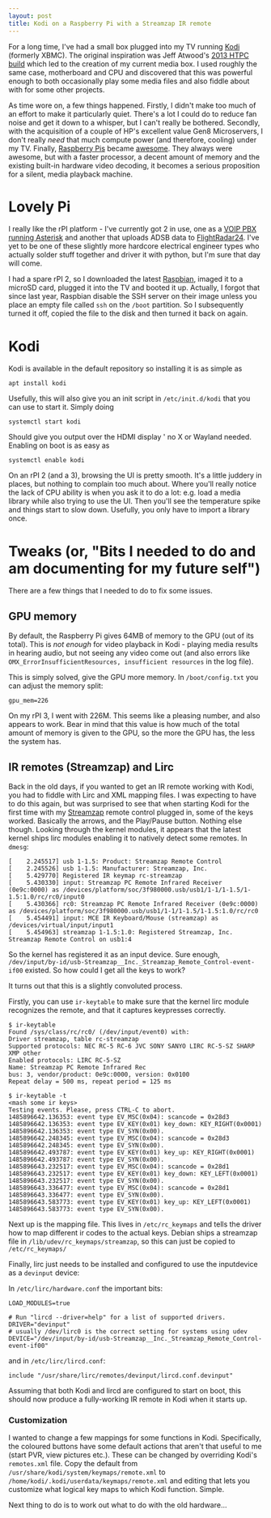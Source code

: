 ```yaml
---
layout: post
title: Kodi on a Raspberry Pi with a Streamzap IR remote
---
```

For a long time, I've had a small box plugged into my TV running [Kodi](https://kodi.tv) (formerly XBMC). The original inspiration was Jeff Atwood's [2013 HTPC build](https://blog.codinghorror.com/the-2013-htpc-build/) which led to the creation of my current media box. I used roughly the same case, motherboard and CPU and discovered that this was powerful enough to both occasionally play some media files and also fiddle about with for some other projects.

As time wore on, a few things happened. Firstly, I didn't make too much of an effort to make it particularly quiet. There's a lot I could do to reduce fan noise and get it down to a whisper, but I can't really be bothered. Secondly, with the acquisition of a couple of HP's excellent value Gen8 Microservers, I don't really *need* that much compute power (and therefore, cooling) under my TV. Finally, [Raspberry Pis](https://www.raspberrypi.org/) became [awesome](https://www.raspberrypi.org/products/raspberry-pi-3-model-b/). They always were awesome, but with a faster processor, a decent amount of memory and the existing built-in hardware video decoding, it becomes a serious proposition for a silent, media playback machine.

# Lovely Pi

I really like the rPI platform - I've currently got 2 in use, one as a [VOIP PBX running Asterisk](https://www.growse.com/2007/03/19/setting-up-home-voip-with-asterisk/) and another that uploads ADSB data to [FlightRadar24](https://www.flightradar24.com). I've yet to be one of these slightly more hardcore electrical engineer types who actually solder stuff together and driver it with python, but I'm sure that day will come. 

I had a spare rPI 2, so I downloaded the latest [Raspbian](https://www.raspbian.org/), imaged it to a microSD card, plugged it into the TV and booted it up. Actually, I forgot that since last year, Raspbian disable the SSH server on their image unless you place an empty file called `ssh` on the `/boot` partition. So I subsequently turned it off, copied the file to the disk and then turned it back on again. 

# Kodi

Kodi is available in the default repository so installing it is as simple as 

    apt install kodi

Usefully, this will also give you an init script in `/etc/init.d/kodi` that you can use to start it. Simply doing

    systemctl start kodi

Should give you output over the HDMI display ' no X or Wayland needed. Enabling on boot is as easy as

    systemctl enable kodi

On an rPI 2 (and a 3), browsing the UI is pretty smooth. It's a little juddery in places, but nothing to complain too much about. Where you'll really notice the lack of CPU ability is when you ask it to do a lot: e.g. load a media library while also trying to use the UI. Then you'll see the temperature spike and things start to slow down. Usefully, you only have to import a library once.

# Tweaks (or, "Bits I needed to do and am documenting for my future self")

There are a few things that I needed to do to fix some issues.

## GPU memory

By default, the Raspberry Pi gives 64MB of memory to the GPU (out of its total). This is *not enough* for video playback in Kodi - playing media results in hearing audio, but not seeing any video come out (and also errors like `OMX_ErrorInsufficientResources, insufficient resources` in the log file). 

This is simply solved, give the GPU more memory. In `/boot/config.txt` you can adjust the memory split:

    gpu_mem=226

On my rPI 3, I went with 226M. This seems like a pleasing number, and also appears to work. Bear in mind that this value is how much of the total amount of memory is given to the GPU, so the more the GPU has, the less the system has. 

## IR remotes (Streamzap) and Lirc

Back in the old days, if you wanted to get an IR remote working with Kodi, you had to fiddle with Lirc and XML mapping files. I was expecting to have to do this again, but was surprised to see that when starting Kodi for the first time with my [Streamzap](http://www.streamzap.com/consumer/pc_remote/index.php) remote control plugged in, some of the keys worked. Basically the arrows, and the Play/Pause button. Nothing else though. Looking through the kernel modules, it appears that the latest kernel ships lirc modules enabling it to natively detect some remotes. In `dmesg`:

    [    2.245517] usb 1-1.5: Product: Streamzap Remote Control
    [    2.245526] usb 1-1.5: Manufacturer: Streamzap, Inc.
    [    5.429770] Registered IR keymap rc-streamzap
    [    5.430330] input: Streamzap PC Remote Infrared Receiver (0e9c:0000) as /devices/platform/soc/3f980000.usb/usb1/1-1/1-1.5/1-1.5:1.0/rc/rc0/input0
    [    5.430366] rc0: Streamzap PC Remote Infrared Receiver (0e9c:0000) as /devices/platform/soc/3f980000.usb/usb1/1-1/1-1.5/1-1.5:1.0/rc/rc0
    [    5.454491] input: MCE IR Keyboard/Mouse (streamzap) as /devices/virtual/input/input1
    [    5.454963] streamzap 1-1.5:1.0: Registered Streamzap, Inc. Streamzap Remote Control on usb1:4

So the kernel has registered it as an input device. Sure enough, `/dev/input/by-id/usb-Streamzap__Inc._Streamzap_Remote_Control-event-if00` existed. So how could I get all the keys to work?

It turns out that this is a slightly convoluted process.

Firstly, you can use `ir-keytable` to make sure that the kernel lirc module recognizes the remote, and that it captures keypresses correctly. 

    $ ir-keytable
    Found /sys/class/rc/rc0/ (/dev/input/event0) with:
    Driver streamzap, table rc-streamzap
    Supported protocols: NEC RC-5 RC-6 JVC SONY SANYO LIRC RC-5-SZ SHARP XMP other 
    Enabled protocols: LIRC RC-5-SZ 
    Name: Streamzap PC Remote Infrared Rec
    bus: 3, vendor/product: 0e9c:0000, version: 0x0100
    Repeat delay = 500 ms, repeat period = 125 ms

    $ ir-keytable -t
    <mash some ir keys>
    Testing events. Please, press CTRL-C to abort.
    1485896642.136353: event type EV_MSC(0x04): scancode = 0x28d3
    1485896642.136353: event type EV_KEY(0x01) key_down: KEY_RIGHT(0x0001)
    1485896642.136353: event type EV_SYN(0x00).
    1485896642.248345: event type EV_MSC(0x04): scancode = 0x28d3
    1485896642.248345: event type EV_SYN(0x00).
    1485896642.493787: event type EV_KEY(0x01) key_up: KEY_RIGHT(0x0001)
    1485896642.493787: event type EV_SYN(0x00).
    1485896643.232517: event type EV_MSC(0x04): scancode = 0x28d1
    1485896643.232517: event type EV_KEY(0x01) key_down: KEY_LEFT(0x0001)
    1485896643.232517: event type EV_SYN(0x00).
    1485896643.336477: event type EV_MSC(0x04): scancode = 0x28d1
    1485896643.336477: event type EV_SYN(0x00).
    1485896643.583773: event type EV_KEY(0x01) key_up: KEY_LEFT(0x0001)
    1485896643.583773: event type EV_SYN(0x00).

Next up is the mapping file. This lives in `/etc/rc_keymaps` and tells the driver how to map different ir codes to the actual keys. Debian ships a streamzap file in `/lib/udev/rc_keymaps/streamzap`, so this can just be copied to `/etc/rc_keymaps/`

Finally, lirc just needs to be installed and configured to use the inputdevice as a `devinput` device:

In `/etc/lirc/hardware.conf` the important bits:

    LOAD_MODULES=true

    # Run "lircd --driver=help" for a list of supported drivers.
    DRIVER="devinput"
    # usually /dev/lirc0 is the correct setting for systems using udev 
    DEVICE="/dev/input/by-id/usb-Streamzap__Inc._Streamzap_Remote_Control-event-if00"

and in `/etc/lirc/lircd.conf`:

    include "/usr/share/lirc/remotes/devinput/lircd.conf.devinput"

Assuming that both Kodi and lircd are configured to start on boot, this should now produce a fully-working IR remote in Kodi when it starts up.

### Customization

I wanted to change a few mappings for some functions in Kodi. Specifically, the coloured buttons have some default actions that aren't that useful to me (start PVR, view pictures etc.). These can be changed by overriding Kodi's `remotes.xml` file. Copy the default from `/usr/share/kodi/system/keymaps/remote.xml` to `/home/kodi/.kodi/userdata/keymaps/remote.xml` and editing that lets you customize what logical key maps to which Kodi function. Simple.

Next thing to do is to work out what to do with the old hardware...